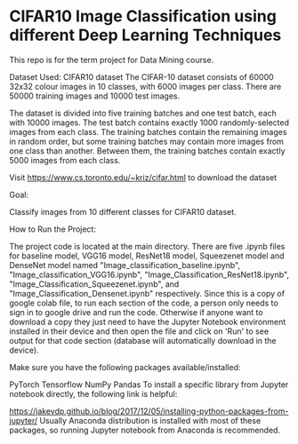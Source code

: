 # CIFAR10 Image Classification using different Deep Learning Techniques

This repo is for the term project for Data Mining course.

Dataset Used: CIFAR10 dataset
The CIFAR-10 dataset consists of 60000 32x32 colour images in 10 classes, with 6000 images per class. There are 50000 training images and 10000 test images.

The dataset is divided into five training batches and one test batch, each with 10000 images. The test batch contains exactly 1000 randomly-selected images from each class. The training batches contain the remaining images in random order, but some training batches may contain more images from one class than another. Between them, the training batches contain exactly 5000 images from each class.

Visit https://www.cs.toronto.edu/~kriz/cifar.html to download the dataset 


Goal:

Classify images from 10 different classes for CIFAR10 dataset.

How to Run the Project:

The project code is located at the main directory. There are five .ipynb files for baseline model, VGG16 model, ResNet18 model, Squeezenet model and DenseNet  model named "Image_classification_baseline.ipynb", "Image_classification_VGG16.ipynb", "Image_Classification_ResNet18.ipynb", "Image_Classification_Squeezenet.ipynb", and "Image_Classification_Densenet.ipynb" respectively.  Since this is a copy of google colab file, to run each section of the code, a person only needs to sign in to google drive and run the code. Otherwise if anyone want to download a copy they just need to have the Jupyter Notebook environment installed in their device and then open the file and click on 'Run' to see output for that code section (database will automatically download in the device).

Make sure you have the following packages available/installed:

PyTorch
Tensorflow
NumPy
Pandas
To install a specific library from Jupyter notebook directly, the following link is helpful:

https://jakevdp.github.io/blog/2017/12/05/installing-python-packages-from-jupyter/
Usually Anaconda distribution is installed with most of these packages, so running Jupyter notebook from Anaconda is recommended.

